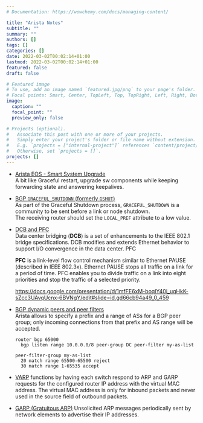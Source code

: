 ```yaml
---
# Documentation: https://wowchemy.com/docs/managing-content/

title: "Arista Notes"
subtitle: ""
summary: ""
authors: []
tags: []
categories: []
date: 2022-03-02T00:02:14+01:00
lastmod: 2022-03-02T00:02:14+01:00
featured: false
draft: false

# Featured image
# To use, add an image named `featured.jpg/png` to your page's folder.
# Focal points: Smart, Center, TopLeft, Top, TopRight, Left, Right, BottomLeft, Bottom, BottomRight.
image:
  caption: ""
  focal_point: ""
  preview_only: false

# Projects (optional).
#   Associate this post with one or more of your projects.
#   Simply enter your project's folder or file name without extension.
#   E.g. `projects = ["internal-project"]` references `content/project/deep-learning/index.md`.
#   Otherwise, set `projects = []`.
projects: []
---
```


- [Arista EOS - Smart System Upgrade](https://www.arista.com/assets/data/pdf/Whitepapers/SSU_Paper_2014.pdf) \
  A bit like Graceful restart, upgrade sw components while keeping forwarding state and answering keepalives.


- [BGP `GRACEFUL_SHUTDOWN` (formerly `GSHUT`)](https://datatracker.ietf.org/doc/html/rfc8326) \
  As part of the Graceful Shutdown process, `GRACEFUL_SHUTDOWN` is a community to be sent before
  a link or node shutdown. \
  The receiving router should set the `LOCAL_PREF`
  attribute to a low value. 
  
- [DCB and PFC](https://www.juniper.net/documentation/us/en/software/junos/traffic-mgmt-qfx/topics/concept/fibre-channel-cee-features-understanding.html) \
  Data center bridging (**DCB**) is a set of enhancements
  to the IEEE 802.1 bridge specifications. DCB
  modifies and extends Ethernet behavior to support 
  I/O convergence in the data center.
  PFC

  **PFC** is a link-level flow control mechanism similar
  to Ethernet PAUSE (described in IEEE 802.3x). 
  Ethernet PAUSE stops all traffic on a link for a 
  period of time. PFC enables you to divide traffic
  on a link into eight priorities and stop the traffic
  of a selected priority.

  https://docs.google.com/presentation/d/1mfFE6xM-boqlY40i_uqHkK-sZcc3UAvqUcnx-6BVNgY/edit#slide=id.gd66cb94a49_0_459

- [BGP dynamic peers and peer filters](https://www.arista.com/en/um-eos/eos-border-gateway-protocol-bgp) \
  Arista allows to specify a prefix and a range of ASs for a BGP peer group; only
  incoming connections from that prefix and AS range will be accepted.

      router bgp 65000
        bgp listen range 10.0.0.0/8 peer-group DC peer-filter my-as-list

      peer-filter-group my-as-list
        20 match range 65500-65500 reject
        30 match range 1-65535 accept

- [VARP](https://www.arista.com/en/um-eos/eos-varp) functions by having each switch
  respond to ARP and GARP requests for the configured router IP address with the
  virtual MAC address.
  The virtual MAC address is only for inbound packets and never used in the source field
  of outbound packets.

- [GARP (Gratuitous ARP)](https://www.arista.com/en/support/toi/tag/garp)
  Unsolicited ARP messages periodically sent by network elements to advertise their
  IP addresses.
  

